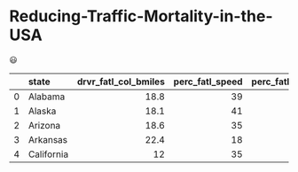 # Reducing-Traffic-Mortality-in-the-USA
:smiley:

|    | state      |   drvr_fatl_col_bmiles |   perc_fatl_speed |   perc_fatl_alcohol |   perc_fatl_1st_time |
|---:|:-----------|-----------------------:|------------------:|--------------------:|---------------------:|
|  0 | Alabama    |                   18.8 |                39 |                  30 |                   80 |
|  1 | Alaska     |                   18.1 |                41 |                  25 |                   94 |
|  2 | Arizona    |                   18.6 |                35 |                  28 |                   96 |
|  3 | Arkansas   |                   22.4 |                18 |                  26 |                   95 |
|  4 | California |                   12   |                35 |                  28 |                   89 |
